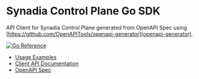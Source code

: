 # Synadia Control Plane Go SDK

API Client for Synadia Control Plane generated from OpenAPI Spec using [https://github.com/OpenAPITools/openapi-generator](openapi-generator).

[![Go Reference](https://pkg.go.dev/badge/github.com/synadia-io/control-plane-sdk-go/syncp.svg)](https://pkg.go.dev/github.com/synadia-io/control-plane-sdk-go/syncp)

- [Usage Examples](examples/)
- [Client API Documentation](syncp/README.md)
- [OpenAPI Spec](syncp/api/openapi.yaml)
